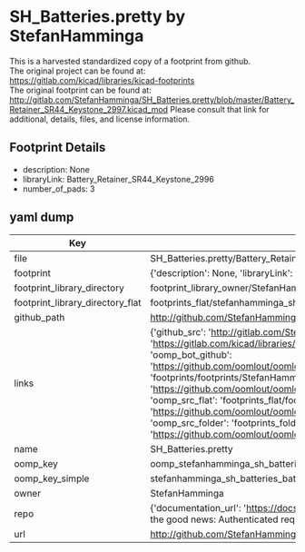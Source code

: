 # SH_Batteries.pretty by StefanHamminga  
This is a harvested standardized copy of a footprint from github.  
The original project can be found at:  
https://gitlab.com/kicad/libraries/kicad-footprints  
The original footprint can be found at:
http://gitlab.com/StefanHamminga/SH_Batteries.pretty/blob/master/Battery_Retainer_SR44_Keystone_2997.kicad_mod
Please consult that link for additional, details, files, and license information.  
## Footprint Details
* description: None  
* libraryLink: Battery_Retainer_SR44_Keystone_2996  
* number_of_pads: 3  
## yaml dump  
| Key | Value |  
| --- | --- |  
| file | SH_Batteries.pretty/Battery_Retainer_SR44_Keystone_2996.kicad_mod |  
| footprint | {'description': None, 'libraryLink': 'Battery_Retainer_SR44_Keystone_2996', 'number_of_pads': 3} |  
| footprint_library_directory | footprint_library_owner/StefanHamminga_SH_Batteries.pretty |  
| footprint_library_directory_flat | footprints_flat/stefanhamminga_sh_batteries_battery_retainer_sr44_keystone_2996/working |  
| github_path | http://github.com/StefanHamminga/SH_Batteries.pretty/blob/master/Battery_Retainer_SR44_Keystone_2996.kicad_mod |  
| links | {'github_src': 'http://gitlab.com/StefanHamminga/SH_Batteries.pretty/blob/master/Battery_Retainer_SR44_Keystone_2997.kicad_mod', 'github_src_repo': 'https://gitlab.com/kicad/libraries/kicad-footprints', 'oomp_bot': 'footprints/stefanhamminga_sh_batteries_battery_retainer_sr44_keystone_2996/working', 'oomp_bot_github': 'https://github.com/oomlout/oomlout_oomp_footprint_bot/tree/main/footprints/stefanhamminga_sh_batteries_battery_retainer_sr44_keystone_2996/working', 'oomp_doc': 'footprints/footprints/StefanHamminga/SH_Batteries/Battery_Retainer_SR44_Keystone_2996/working/', 'oomp_doc_github': 'https://github.com/oomlout/oomlout_oomp_footprint_doc/tree/main/footprints/footprints/StefanHamminga/SH_Batteries/Battery_Retainer_SR44_Keystone_2996/working', 'oomp_src_flat': 'footprints_flat/footprints_flat/stefanhamminga_sh_batteries_battery_retainer_sr44_keystone_2996/working', 'oomp_src_flat_github': 'https://github.com/oomlout/oomlout_oomp_footprint_src/tree/main/footprints_flat/stefanhamminga_sh_batteries_battery_retainer_sr44_keystone_2996/working', 'oomp_src_folder': 'footprints_folder/footprints_folder/StefanHamminga/SH_Batteries/Battery_Retainer_SR44_Keystone_2996/working', 'oomp_src_folder_github': 'https://github.com/oomlout/oomlout_oomp_footprint_src/tree/main/footprints_folder/StefanHamminga/SH_Batteries/Battery_Retainer_SR44_Keystone_2996/working'} |  
| name | SH_Batteries.pretty |  
| oomp_key | oomp_stefanhamminga_sh_batteries_battery_retainer_sr44_keystone_2996 |  
| oomp_key_simple | stefanhamminga_sh_batteries_battery_retainer_sr44_keystone_2996 |  
| owner | StefanHamminga |  
| repo | {'documentation_url': 'https://docs.github.com/rest/overview/resources-in-the-rest-api#rate-limiting', 'message': "API rate limit exceeded for 84.66.173.59. (But here's the good news: Authenticated requests get a higher rate limit. Check out the documentation for more details.)"} |  
| url | http://github.com/StefanHamminga/SH_Batteries.pretty |  

